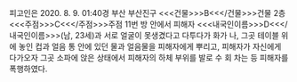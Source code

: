 피고인은 2020. 8. 9. 01:40경 부산 부산진구 <<<건물>>>B<<</건물>>>건물 2층 <<<주점>>>C<<</주점>>>주점 11번 방 안에서 피해자 <<<내국인이름>>>D<<</내국인이름>>>(남, 23세)과 서로 얼굴이 못생겼다고 다투다가 화가 나, 그곳 테이블 위에 놓인 컵과 얼음 통 안에 있던 물과 얼음물을 피해자에게 뿌리고, 피해자가 자신에게 다가오자 그곳 소파에 앉은 상태에서 피해자의 하체 부위를 발로 수 회 차는 등 피해자를 폭행하였다.